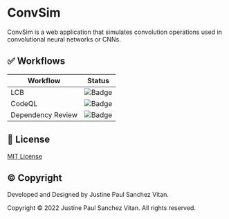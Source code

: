 # ConvSim


ConvSim is a web application that simulates convolution operations used in convolutional neural networks or CNNs.


## ✅ Workflows


| Workflow          | Status                                                                                          |
|-------------------|-------------------------------------------------------------------------------------------------|
| LCB               | ![Badge](https://img.shields.io/github/workflow/status/jpvitan/convsim-web/Lint%20Code%20Base)  |
| CodeQL            | ![Badge](https://img.shields.io/github/workflow/status/jpvitan/convsim-web/CodeQL)              |
| Dependency Review | ![Badge](https://img.shields.io/github/workflow/status/jpvitan/convsim-web/Dependency%20Review) |


## 🤝 License


[MIT License](https://github.com/jpvitan/convsim-web/blob/master/LICENSE)


## ©️ Copyright


Developed and Designed by Justine Paul Sanchez Vitan.


Copyright © 2022 Justine Paul Sanchez Vitan. All rights reserved.
